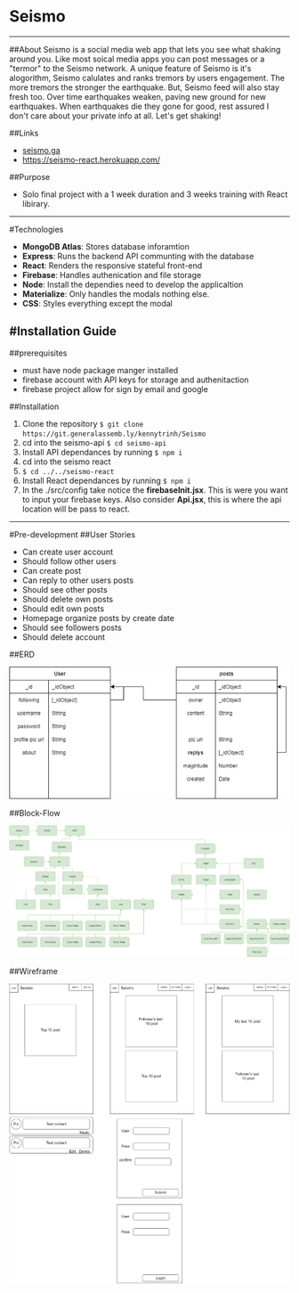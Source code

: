 # Seismo
-------
##About
Seismo is a social media web app that lets you see what shaking around you. Like most soical media apps you can post messages or a "termor" to the Seismo network. A unique feature of Seismo is it's alogorithm, Seismo calulates and ranks tremors by users engagement. The more tremors the stronger the earthquake. But, Seismo feed will also stay fresh too. Over time earthquakes weaken, paving new ground for new earthquakes. When earthquakes die they gone for good, rest assured I don't care about your private info at all. Let's get shaking!

##Links
- [seismo.ga](http://seismo.ga)
- https://seismo-react.herokuapp.com/

##Purpose
- Solo final project with a 1 week duration and 3 weeks training with React libirary.
-------
#Technologies
- **MongoDB Atlas**: Stores database inforamtion
- **Express**: Runs the backend API communting with the database
- **React**: Renders the responsive stateful front-end
- **Firebase**: Handles authenication and file storage
- **Node**: Install the dependies need to develop the applicaltion
- **Materialize**: Only handles the modals nothing else.
- **CSS**: Styles everything except the modal

#Installation Guide
-------
##prerequisites
- must have node package manger installed
- firebase account with API keys for storage and authenitaction
- firebase project allow for sign by email and google

##Installation

1. Clone the repository
    `$ git clone https://git.generalassemb.ly/kennytrinh/Seismo`
2. cd into the seismo-api 
   `$ cd seismo-api`
3. Install API dependances by running 
   `$ npm i`
4. cd into the seismo react 
5. `$ cd ../../seismo-react`
6. Install React dependances by running 
   `$ npm i`
7. In the ./src/config take notice the **firebaseInit.jsx**. This is were you want to input your firebase keys. Also consider **Api.jsx**, this is where the api location will be pass to react. 
-------
#Pre-development 
##User Stories
* Can create user account
* Should follow other users
* Can create post
* Can reply to other users posts
* Should see other posts
* Should delete own posts
* Should edit own posts
* Homepage organize posts by create date
* Should see followers posts
* Should delete account

##ERD

![](./plan/plan-ERD.png)

##Block-Flow

![](./plan/plan-Process.png)

##Wireframe

![](./plan/plan-Wireframe.png)